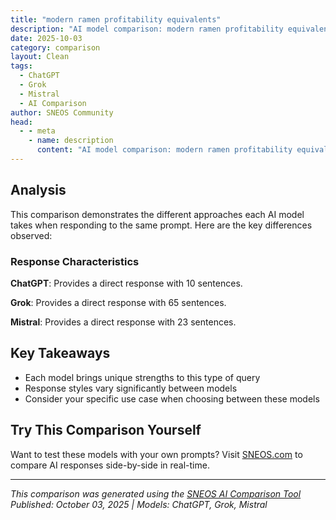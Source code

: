 ```yaml
---
title: "modern ramen profitability equivalents"
description: "AI model comparison: modern ramen profitability equivalents..."
date: 2025-10-03
category: comparison
layout: Clean
tags:
  - ChatGPT
  - Grok
  - Mistral
  - AI Comparison
author: SNEOS Community
head:
  - - meta
    - name: description
      content: "AI model comparison: modern ramen profitability equivalents..."
---
```


<ChatComparison
  title="modern ramen profitability equivalents"
  prompt="modern ramen profitability equivalents"
  :responses='{"ChatGPT": "Could you please clarify what you mean by \u0022modern ramen profitability equivalents\u0022? Are you asking about:\n\n1. The profitability of modern ramen businesses or restaurants?\n2. Financial ratios or business metrics comparable to the concept of \u0022ramen profitability\u0022 (a startup term referring to the minimum profit needed to cover basic living expenses)?\n3. Comparison of ramen-related products\u0027 profitability in the food industry?\n4. Something else related to ramen and profitability?\n\nWith a bit more context, I can provide a precise and helpful answer!", "Grok": "I believe you\u0027re asking about the profitability of modern ramen businesses or the modern equivalents of ramen profitability, a concept often associated with \u0022ramen profitable\u0022 startups\u2014businesses that generate enough revenue to cover basic living expenses (like eating ramen noodles) for their founders. If you\u0027re referring to something else, please clarify.\n\nIn startup culture, \u0022ramen profitable\u0022 means a business is making just enough money to sustain the founders\u0027 minimal lifestyle without needing external funding. However, in a modern context, this idea has evolved due to inflation, changing costs of living, and shifts in business models, especially in the tech and food industries.\n\nBelow, I\u2019ll break this down into two potential interpretations\u2014profitability of modern ramen restaurants and the modern equivalent of \u0022ramen profitability\u0022 for startups\u2014since your query is a bit ambiguous. I\u2019ll also provide some context and equivalents for a clearer understanding.\n\n---\n\n### 1. Profitability of Modern Ramen Restaurants\nIf you\u0027re asking about the profitability of modern ramen shops, this depends on several factors such as location, business model, and operational efficiency.\n\n#### Key Factors Affecting Profitability:\n- **Cost of Ingredients**: Ramen can be a low-cost dish to make (noodles, broth, toppings), but high-quality or specialty ingredients (e.g., imported Japanese pork, organic vegetables) can raise costs. Average cost per bowl might range from $2\u2013$5, while selling price is often $10\u2013$15.\n- **Location**: Ramen shops in urban areas with high foot traffic (e.g., New York, Tokyo) can generate significant revenue but face higher rent costs. A small shop might need to sell 100\u2013200 bowls daily to break even.\n- **Labor Costs**: Staff wages vary widely by region. In the U.S., labor costs for restaurant workers can be 30\u201335% of revenue, cutting into margins.\n- **Competition**: The ramen market is saturated in some areas, especially with the rise of instant ramen alternatives and delivery services like Uber Eats, which take a cut (often 15\u201330%) of sales.\n- **Trends**: Modern ramen shops often capitalize on trends like vegan ramen, fusion flavors (e.g., spicy Korean-style), or Instagram-worthy presentation to attract customers.\n\n#### Profitability Estimate:\n- A small, well-run ramen shop might have profit margins of 5\u201315% after expenses (rent, labor, ingredients). For example, a shop with $500,000 in annual revenue might net $25,000\u2013$75,000 in profit.\n- Chains like Ippudo or Ichiran achieve higher profitability through scale, branding, and consistent quality, often exceeding 20% margins.\n\n#### Modern Equivalents:\nIf you\u0027re looking for \u0022equivalents\u0022 to ramen shops in terms of profitability, consider other trendy, low-cost food businesses with cultural appeal:\n- **Bubble Tea Shops**: Similar low ingredient costs, high markup (a drink costing $1\u2013$2 to make sells for $5\u2013$7), with margins often 20\u201330%.\n- **Poke Bowls**: Customizable, healthy fast food with costs around $3\u2013$5 per bowl and selling prices of $10\u2013$15.\n- **Street Tacos**: Low overhead (food trucks) and high demand in urban areas, with profit margins often 15\u201325%.\n\n---\n\n### 2. Modern \u0022Ramen Profitable\u0022 Concept for Startups\nIf you\u0027re referring to the startup term \u0022ramen profitable,\u0022 it traditionally means a business generates enough revenue to cover the founders\u2019 basic living expenses\u2014often symbolized by cheap ramen noodles as a frugal diet. In today\u2019s economy, the cost of living has risen, so the modern equivalent needs adjustment.\n\n#### Original Context (Early 2000s):\n- Founders lived on minimal expenses (e.g., $1,000\u2013$2,000/month), often in shared housing, eating cheap food like ramen (a few dollars per meal pack).\n- A tech startup might be \u0022ramen profitable\u0022 with $30,000\u2013$50,000 in annual revenue for a solo founder.\n\n#### Modern Context (2020s):\n- Inflation and cost of living have increased dramatically. In many U.S. cities, a minimal lifestyle (rent, food, utilities) might cost $3,000\u2013$5,000/month for a single person.\n- \u0022Ramen profitable\u0022 today might mean generating $60,000\u2013$100,000 annually for a solo founder to cover basics, depending on location.\n- The symbolic \u0022ramen\u0022 meal might now be replaced by slightly upgraded cheap eats like fast food value meals (e.g., $5\u2013$10 per meal).\n\n#### Modern Equivalents of \u0022Ramen Profitable\u0022:\nIf we\u2019re looking for a new term or benchmark for minimal sustainability in startups, consider these analogies:\n- **\u0022Taco Profitable\u0022**: Represents a slightly higher cost of living, where founders can afford cheap street tacos or fast food (~$5/meal) as a step up from instant ramen.\n- **\u0022Coffee Profitable\u0022**: Suggests covering the cost of a daily coffee (~$4\u2013$6) plus basic expenses, symbolizing a small but modern indulgence for bootstrapped founders.\n- **\u0022Gig Economy Profitable\u0022**: Ties to the modern reality of side hustles\u2014founders can sustain themselves without taking on gig work (e.g., rideshare, freelance) because their startup covers $3,000\u2013$5,000/month.\n\n#### Profitability Benchmarks:\n- A solo-founder SaaS (software-as-a-service) startup might be \u0022ramen profitable\u0022 today with $5,000\u2013$8,000/month in recurring revenue, assuming low overhead (remote work, minimal tools).\n- For comparison, a startup in 2005 might have needed just $2,000\u2013$3,000/month to hit this mark.\n\n#### Challenges to Achieving Modern Ramen Profitability:\n- Higher customer acquisition costs (e.g., online ads are more expensive now).\n- Subscription fatigue\u2014consumers are pickier about paying for new services.\n- Increased competition in digital spaces (e.g., app marketplaces, e-commerce).\n\n---\n\n### Summary\n- **Ramen Restaurants**: Modern ramen shops can be profitable (5\u201315% margins for independents, higher for chains), with equivalents like bubble tea or poke bowl businesses offering similar low-cost, high-markup models.\n- **Ramen Profitable Startups**: The modern equivalent has shifted due to inflation; founders might need $60,000\u2013$100,000/year to cover a minimal lifestyle, with new metaphors like \u0022Taco Profitable\u0022 or \u0022Coffee Profitable\u0022 reflecting today\u2019s costs.\n\nIf you meant something else (e.g., instant ramen brands, cultural equivalents), or if you want deeper data on a specific aspect (like restaurant financials or startup case studies), let me know! I can also adjust the geographic focus if you\u0027re looking at a specific region. \uD83D\uDE0A", "Mistral": "To understand the profitability of a modern ramen business, it\u0027s helpful to look at some key financial metrics and compare them to other types of restaurants or food service businesses. Here are some equivalents and factors to consider:\n\n1. **Gross Profit Margin**:\n - Ramen shops typically have a gross profit margin of 70-75%. This is similar to other fast-casual restaurants.\n - For comparison, full-service restaurants usually have a gross profit margin of 60-65%, while food trucks may have a gross profit margin of 75-80%.\n\n2. **Food Cost**:\n - The food cost for a ramen shop is usually around 25-30% of sales. This is comparable to other fast-casual restaurants.\n - Pizza places may have a food cost of 20-25%, while steakhouses can have food costs exceeding 40%.\n\n3. **Labor Cost**:\n - Labor costs for ramen shops typically range from 25-35% of sales, similar to other fast-casual restaurants.\n - Full-service restaurants may have labor costs of 30-40%, while quick-service restaurants (like burger joints) may have labor costs of 25-30%.\n\n4. **Average Check**:\n - The average check at a ramen shop is usually around $10-15 per person, similar to other fast-casual concepts like poke bowls or build-your-own salad places.\n - Casual dining restaurants may have an average check of $15-25, while fine dining establishments can exceed $50 per person.\n\n5. **Revenue per Square Foot**:\n - Ramen shops can generate around $300-500 in sales per square foot annually, comparable to other fast-casual restaurants.\n - Full-service restaurants may generate $200-400 per square foot, while quick-service restaurants can generate $400-600 per square foot.\n\n6. **Turnover Rate**:\n - Ramen shops typically have a higher turnover rate, similar to other fast-casual restaurants, leading to more customers served and higher potential revenue.\n\n7. **Menu Engineering**:\n - Ramen shops often focus on a core product (ramen) with additional toppings and sides, similar to pizza places or burger joints, which can help streamline operations and control costs.\n\nTo maximize profitability, ramen shop owners should focus on controlling food and labor costs, optimizing their menu, and generating strong sales through effective marketing and customer service."}' 
  published-date="21:24"
/>

## Analysis

This comparison demonstrates the different approaches each AI model takes when responding to the same prompt. Here are the key differences observed:

### Response Characteristics

**ChatGPT**: Provides a direct response with 10 sentences. 

**Grok**: Provides a direct response with 65 sentences. 

**Mistral**: Provides a direct response with 23 sentences. 

## Key Takeaways

- Each model brings unique strengths to this type of query
- Response styles vary significantly between models
- Consider your specific use case when choosing between these models

## Try This Comparison Yourself

Want to test these models with your own prompts? Visit [SNEOS.com](https://sneos.com) to compare AI responses side-by-side in real-time.

---

*This comparison was generated using the [SNEOS AI Comparison Tool](https://sneos.com)*
*Published: October 03, 2025 | Models: ChatGPT, Grok, Mistral*
